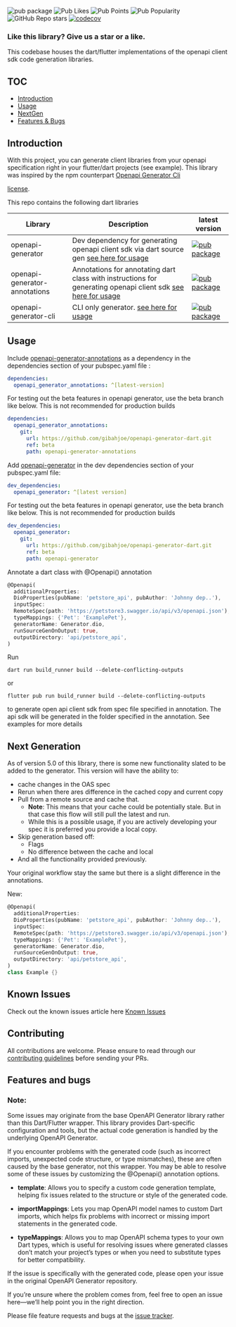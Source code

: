 ![pub package](https://img.shields.io/pub/v/openapi_generator.svg) ![Pub Likes](https://img.shields.io/pub/likes/openapi_generator?) ![Pub Points](https://img.shields.io/pub/points/openapi_generator) ![Pub Popularity](https://img.shields.io/pub/popularity/openapi_generator) ![GitHub Repo stars](https://img.shields.io/github/stars/gibahjoe/openapi-generator-dart)
[![codecov](https://codecov.io/gh/gibahjoe/openapi-generator-dart/graph/badge.svg?token=MF8SDQJMGP)](https://codecov.io/gh/gibahjoe/openapi-generator-dart)

### Like this library? Give us a star or a like.

This codebase houses the dart/flutter implementations of the openapi client sdk code generation libraries.

## TOC

- [Introduction](#introduction)
- [Usage](#usage)
- [NextGen](#next-generation)
- [Features & Bugs](#features-and-bugs)

## Introduction

With this project, you can generate client libraries from your openapi specification right in your
flutter/dart projects (see example). This library was inspired by the npm
counterpart [Openapi Generator Cli](https://www.npmjs.com/package/@openapitools/openapi-generator-cli)

[license](https://github.com/gibahjoe/openapi-generator-dart/blob/master/openapi-generator-annotations/LICENSE).

This repo contains the following dart libraries

| Library                       | Description                                                                                                                                                            | latest version                                                                                                               |
|-------------------------------|------------------------------------------------------------------------------------------------------------------------------------------------------------------------|------------------------------------------------------------------------------------------------------------------------------|
| openapi-generator             | Dev dependency for generating openapi client sdk via dart source gen [see here for usage](https://pub.dev/packages/openapi_generator)                                  | [![pub package](https://img.shields.io/pub/v/openapi_generator.svg)](https://pub.dev/packages/openapi_generator)             |
| openapi-generator-annotations | Annotations for annotating dart class with instructions for generating openapi client sdk [see here for usage](https://pub.dev/packages/openapi_generator_annotations) | [![pub package](https://img.shields.io/pub/v/openapi_generator_annotations.svg)](https://pub.dev/packages/openapi_generator) |
| openapi-generator-cli         | CLI only generator.  [see here for usage](https://pub.dev/packages/openapi_generator_cli)                                                                              | [![pub package](https://img.shields.io/pub/v/openapi_generator_cli.svg)](https://pub.dev/packages/openapi_generator_cli)     |

## Usage

Include [openapi-generator-annotations](https://pub.dev/packages/openapi_generator_annotations) as a dependency in the
dependencies section of your pubspec.yaml file :

```yaml
dependencies:
  openapi_generator_annotations: ^[latest-version]
```

For testing out the beta features in openapi generator, use the beta branch like below. This is not recommended for
production builds

```yaml
dependencies:
  openapi_generator_annotations:
    git:
      url: https://github.com/gibahjoe/openapi-generator-dart.git
      ref: beta
      path: openapi-generator-annotations
```

Add [openapi-generator](https://pub.dev/packages/openapi_generator) in the dev dependencies section of your pubspec.yaml
file:

```yaml
dev_dependencies:
  openapi_generator: ^[latest version]
```

For testing out the beta features in openapi generator, use the beta branch like below. This is not recommended for
production builds

```yaml
dev_dependencies:
  openapi_generator:
    git:
      url: https://github.com/gibahjoe/openapi-generator-dart.git
      ref: beta
      path: openapi-generator
```

Annotate a dart class with @Openapi() annotation

```dart
@Openapi(
  additionalProperties:
  DioProperties(pubName: 'petstore_api', pubAuthor: 'Johnny dep..'),
  inputSpec:
  RemoteSpec(path: 'https://petstore3.swagger.io/api/v3/openapi.json'),
  typeMappings: {'Pet': 'ExamplePet'},
  generatorName: Generator.dio,
  runSourceGenOnOutput: true,
  outputDirectory: 'api/petstore_api',
)
```

Run

```shell
dart run build_runner build --delete-conflicting-outputs
```

or

```shell
flutter pub run build_runner build --delete-conflicting-outputs
```

to generate open api client sdk from spec file specified in annotation.
The api sdk will be generated in the folder specified in the annotation. See examples for more details

## Next Generation

As of version 5.0 of this library, there is some new functionality slated to be added to the generator. This version
will have the ability to:

- cache changes in the OAS spec
- Rerun when there ares difference in the cached copy and current copy
- Pull from a remote source and cache that.
    - **Note**: This means that your cache could be potentially stale. But in that case this flow will still pull the
      latest and run.
    - While this is a possible usage, if you are actively developing your spec it is preferred you provide a local copy.
- Skip generation based off:
    - Flags
    - No difference between the cache and local
- And all the functionality provided previously.

Your original workflow stay the same but there is a slight difference in the annotations.

New:

```dart
@Openapi(
  additionalProperties:
  DioProperties(pubName: 'petstore_api', pubAuthor: 'Johnny dep..'),
  inputSpec:
  RemoteSpec(path: 'https://petstore3.swagger.io/api/v3/openapi.json'),
  typeMappings: {'Pet': 'ExamplePet'},
  generatorName: Generator.dio,
  runSourceGenOnOutput: true,
  outputDirectory: 'api/petstore_api',
)
class Example {}
```

## Known Issues

Check out the known issues article here [Known Issues](openapi-generator-annotations/README.md#known-issues)

## Contributing

All contributions are welcome. Please ensure to read through our [contributing guidelines](CONTRIBUTING.md) before
sending your PRs.

## Features and bugs

### Note:

Some issues may originate from the base OpenAPI Generator library rather than this Dart/Flutter wrapper. This library provides Dart-specific configuration and tools, but the actual code generation is handled by the underlying OpenAPI Generator.

If you encounter problems with the generated code (such as incorrect imports, unexpected code structure, or type mismatches), these are often caused by the base generator, not this wrapper. You may be able to resolve some of these issues by customizing the @Openapi() annotation options.

-	**template**: Allows you to specify a custom code generation template, helping fix issues related to the structure or style of the generated code.

-	**importMappings**: Lets you map OpenAPI model names to custom Dart imports, which helps fix problems with incorrect or missing import statements in the generated code.

-	**typeMappings**: Allows you to map OpenAPI schema types to your own Dart types, which is useful for resolving issues where generated classes don’t match your project’s types or when you need to substitute types for better compatibility.

If the issue is specifically with the generated code, please open your issue in the original OpenAPI Generator repository.

If you’re unsure where the problem comes from, feel free to open an issue here—we’ll help point you in the right direction.

Please file feature requests and bugs at the [issue tracker][tracker].

[tracker]: https://github.com/gibahjoe/openapi-generator-dart/issues